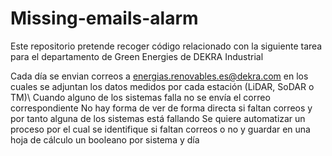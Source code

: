 # Missing-emails-alarm

Este repositorio pretende recoger código relacionado con la siguiente tarea para el departamento de Green Energies de DEKRA Industrial

Cada día se envian correos a energias.renovables.es@dekra.com en los cuales se adjuntan los datos medidos por cada estación (LiDAR, SoDAR o TM)\\
Cuando alguno de los sistemas falla no se envía el correo correspondiente
No hay forma de ver de forma directa si faltan correos y por tanto alguna de los sistemas está fallando
Se quiere automatizar un proceso por el cual se identifique si faltan correos o no y guardar en una hoja de cálculo un booleano por sistema y día
